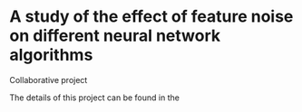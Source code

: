 # A study of the effect of feature noise on different neural network algorithms

Collaborative project

The details of this project can be found in the 

